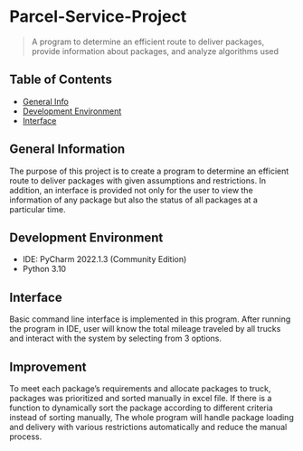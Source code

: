 # Parcel-Service-Project
> A program to determine an efficient route to deliver packages, provide information about packages, and analyze algorithms used 
## Table of Contents
* [General Info](#general-information)
* [Development Environment](#development-environment)
* [Interface](#interface)

## General Information
The purpose of this project is to create a program to determine an efficient route to deliver packages with given assumptions and restrictions. In addition, an interface is provided not only for the user to view the information of any package but also the status of all packages at a particular time. 

## Development Environment
- IDE: PyCharm 2022.1.3 (Community Edition)
- Python 3.10

## Interface
Basic command line interface is implemented in this program. After running the program in IDE, user will know the total mileage traveled by all trucks and interact with the system by selecting from 3 options.

## Improvement
To meet each package’s requirements and allocate packages to truck, packages was prioritized and sorted manually in excel file. If there is a function to dynamically sort the package according to different criteria instead of sorting manually, The whole program will handle package loading and delivery with various restrictions automatically and reduce the manual process. 


